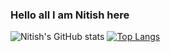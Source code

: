 ### Hello all I am Nitish here
![Nitish's GitHub stats](https://github-readme-stats.vercel.app/api?username=Nitish36&count_private=true&show_icons=true&theme=midnight-purple)
[![Top Langs](https://github-readme-stats.vercel.app/api/top-langs/?username=Nitish36&langs_count=8)](https://github.com/Nitish36/github-readme-stats)
